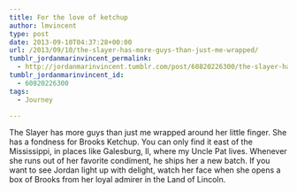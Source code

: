 ```yaml
---
title: For the love of ketchup
author: lmvincent
type: post
date: 2013-09-10T04:37:28+00:00
url: /2013/09/10/the-slayer-has-more-guys-than-just-me-wrapped/
tumblr_jordanmarinvincent_permalink:
  - http://jordanmarinvincent.tumblr.com/post/60820226300/the-slayer-has-more-guys-than-just-me-wrapped
tumblr_jordanmarinvincent_id:
  - 60820226300
tags:
  - Journey

---
```

The Slayer has more guys than just me wrapped around her little finger. She has a fondness for Brooks Ketchup. You can only find it east of the Mississippi, in places like Galesburg, Il, where my Uncle Pat lives. Whenever she runs out of her favorite condiment, he ships her a new batch. If you want to see Jordan light up with delight, watch her face when she opens a box of Brooks from her loyal admirer in the Land of Lincoln.